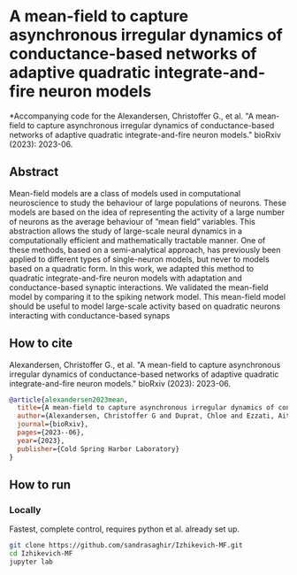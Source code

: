 
# A mean-field to capture asynchronous irregular dynamics of conductance-based networks of adaptive quadratic integrate-and-fire neuron models

*Accompanying code for the Alexandersen, Christoffer G., et al. "A mean-field to capture asynchronous irregular dynamics of conductance-based networks of adaptive quadratic integrate-and-fire neuron models." bioRxiv (2023): 2023-06.

## Abstract

Mean-field models are a class of models used in computational neuroscience to study the
behaviour of large populations of neurons. These models are based on the idea of representing
the activity of a large number of neurons as the average behaviour of ”mean field” variables.
This abstraction allows the study of large-scale neural dynamics in a computationally efficient and mathematically tractable manner. One of these methods, based on a semi-analytical
approach, has previously been applied to different types of single-neuron models, but never
to models based on a quadratic form. In this work, we adapted this method to quadratic
integrate-and-fire neuron models with adaptation and conductance-based synaptic interactions. We validated the mean-field model by comparing it to the spiking network model. This mean-field model should be useful to model large-scale activity based on quadratic neurons
interacting with conductance-based synaps

## How to cite

Alexandersen, Christoffer G., et al. "A mean-field to capture asynchronous irregular dynamics of conductance-based networks of adaptive quadratic integrate-and-fire neuron models." bioRxiv (2023): 2023-06.

```bibtex
@article{alexandersen2023mean,
  title={A mean-field to capture asynchronous irregular dynamics of conductance-based networks of adaptive quadratic integrate-and-fire neuron models},
  author={Alexandersen, Christoffer G and Duprat, Chloe and Ezzati, Aitakin and Houzelstein, Pierre and Ledoux, Ambre and Liu, Yuhong and Saghir, Sandra and Destexhe, Alain and Tesler, Federico and Depannemaecker, Damien},
  journal={bioRxiv},
  pages={2023--06},
  year={2023},
  publisher={Cold Spring Harbor Laboratory}
}

```

## How to run

### Locally

Fastest, complete control, requires python et al. already set up.

```bash
git clone https://github.com/sandrasaghir/Izhikevich-MF.git
cd Izhikevich-MF
jupyter lab
```

